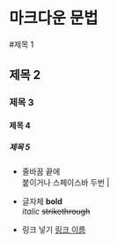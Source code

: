 # 마크다운 문법

#제목 1
## 제목 2
### 제목 3
#### 제목 4
##### 제목 5

* 줄바꿈
끝에 <br> 붙이거나 스페이스바 두번 |

* 글자체
**bold**<br>
_italic_
~~strikethrough~~

* 링크 넣기
[링크 이름](www.naver.com)
